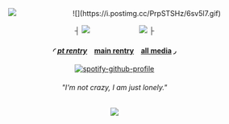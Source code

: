 <div align="center"> 

![](https://komarev.com/ghpvc/?username=RyebreadWins&color=304985&style=for-the-badge&label=stalkers:)　　　　　　　　![](https://i.postimg.cc/PrpSTSHz/6sv5l7.gif)

┤ ![](https://files.catbox.moe/gfiejx.webp)　　　　　　　![](https://files.catbox.moe/78v80p.webp) ├

#### ◜ [*pt rentry*](https://rentry.co/ptrye)　[main rentry](https://rentry.co/ryebreadwins)　[all media](https://rentry.co/dumbdick) ◞
[![spotify-github-profile](https://spotify-github-profile.kittinanx.com/api/view?uid=b5mgr4qsrbltzk8talaobdap8&cover_image=true&theme=natemoo-re&show_offline=false&background_color=121212&interchange=false&bar_color=2b3f54&bar_color_cover=true)](https://spotify-github-profile.kittinanx.com/api/view?uid=b5mgr4qsrbltzk8talaobdap8&redirect=true)

###### *"I'm not crazy, I am just lonely."*

![](https://i.postimg.cc/V6dtNB0m/IMG_2182.png)
